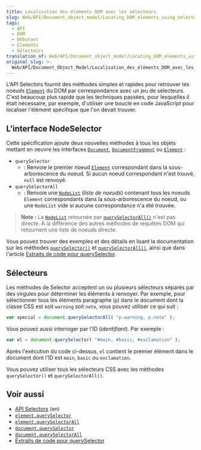 ```yaml
---
title: Localisation des éléments DOM avec les sélecteurs
slug: Web/API/Document_object_model/Locating_DOM_elements_using_selectors
tags:
  - API
  - DOM
  - Débutant
  - Elements
  - Sélecteurs
translation_of: Web/API/Document_object_model/Locating_DOM_elements_using_selectors
original_slug: >-
  Web/API/Document_Object_Model/Localisation_des_éléments_DOM_avec_les_sélecteurs
---
```

L'API Selectors fournit des méthodes simples et rapides pour retrouver les noeuds [`Element`](/fr/docs/Web/API/element) du DOM par correspondance avec un jeu de sélecteurs. C'est beaucoup plus rapide que les techniques passées, pour lesquelles il était nécessaire, par exemple, d'utiliser une boucle en code JavaScript pour localiser l'élément spécifique que l'on devait trouver.

## L'interface NodeSelector

Cette spécification ajoute deux nouvelles méthodes à tous les objets mettant en oeuvre les interfaces [`Document`](/fr/docs/Web/API/document), [`DocumentFragment`](/fr/docs/Web/API/DocumentFragment) ou [`Element`](/fr/docs/Web/API/element) :

- `querySelector`
  - : Renvoie le premier noeud [`Element`](/fr/docs/Web/API/element) correspondant dans la sous-arborescence du noeud. Si aucun noeud correspondant n'est trouvé, `null` est renvoyé.
- `querySelectorAll`
  - : Renvoie une [`NodeList`](/fr/docs/Web/API/NodeList) (_liste de noeuds_) contenant tous les noeuds `Element` correspondants dans la sous-arborescence du noeud, ou une `NodeList` vide si aucune correspondance n'a été trouvée.

> **Note :** La [`NodeList`](/fr/docs/Web/API/NodeList) retournée par [`querySelectorAll()`](/fr/docs/Web/API/Element/querySelectorAll) n'est pas directe. À la différence des autres méthodes de requêtes DOM qui retournent une liste de noeuds directe.

Vous pouvez trouver des exemples et des détails en lisant la documentation sur les méthodes [`querySelector()`](/fr/docs/Web/API/Element/querySelector) et [`querySelectorAll()`](/fr/docs/Web/API/Element/querySelectorAll), ainsi que dans l'article [Extraits de code pour querySelector](/fr/docs/Archive/Add-ons/Code_snippets/QuerySelector).

## Sélecteurs

Les méthodes de Selector acceptent un ou plusieurs sélecteurs séparés par des virgules pour déterminer les éléments à renvoyer. Par exemple, pour sélectionner tous les éléments paragraphe (`p`) dans le document dont la classe CSS est soit `warning` soit `note`, vous pouvez utiliser ce qui suit :

```js
var special = document.querySelectorAll( "p.warning, p.note" );
```

Vous pouvez aussi interroger par l'ID (_identifiant_). Par exemple :

```js
var el = document.querySelector( "#main, #basic, #exclamation" );
```

Après l'exécution du code ci-dessus, `el` contient le premier élément dans le document dont l'ID est `main`, `basic` ou `exclamation`.

Vous pouvez utiliser tous les sélecteurs CSS avec les méthodes `querySelector()` et `querySelectorAll()`.

## Voir aussi

- [API Selectors](http://www.w3.org/TR/selectors-api/) (en)
- [`element.querySelector`](/fr/docs/Web/API/Element/querySelector)
- [`element.querySelectorAll`](/fr/docs/Web/API/Element/querySelectorAll)
- [`document.querySelector`](/fr/docs/Web/API/Document/querySelector)
- [`document.querySelectorAll`](/fr/docs/Web/API/Document/querySelectorAll)
- [Extraits de code pour querySelector](/en-US/docs/Code_snippets/QuerySelector)

